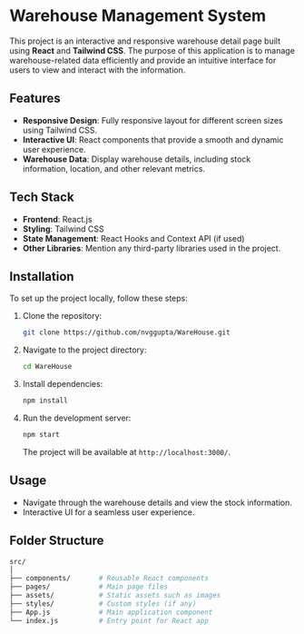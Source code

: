 # Warehouse Management System

This project is an interactive and responsive warehouse detail page built using **React** and **Tailwind CSS**. The purpose of this application is to manage warehouse-related data efficiently and provide an intuitive interface for users to view and interact with the information.

## Features

- **Responsive Design**: Fully responsive layout for different screen sizes using Tailwind CSS.
- **Interactive UI**: React components that provide a smooth and dynamic user experience.
- **Warehouse Data**: Display warehouse details, including stock information, location, and other relevant metrics.

## Tech Stack

- **Frontend**: React.js
- **Styling**: Tailwind CSS
- **State Management**: React Hooks and Context API (if used)
- **Other Libraries**: Mention any third-party libraries used in the project.

## Installation

To set up the project locally, follow these steps:

1. Clone the repository:

    ```bash
    git clone https://github.com/nvggupta/WareHouse.git
    ```

2. Navigate to the project directory:

    ```bash
    cd WareHouse
    ```

3. Install dependencies:

    ```bash
    npm install
    ```

4. Run the development server:

    ```bash
    npm start
    ```

    The project will be available at `http://localhost:3000/`.

## Usage

- Navigate through the warehouse details and view the stock information.
- Interactive UI for a seamless user experience.

## Folder Structure

```bash
src/
│
├── components/       # Reusable React components
├── pages/            # Main page files
├── assets/           # Static assets such as images
├── styles/           # Custom styles (if any)
├── App.js            # Main application component
└── index.js          # Entry point for React app
